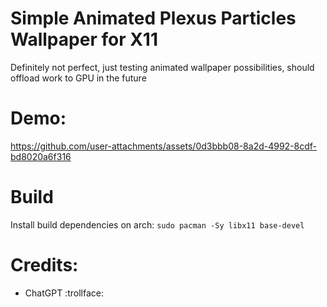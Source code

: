 # Simple Animated Plexus Particles Wallpaper for X11

Definitely not perfect, just testing animated wallpaper possibilities, should offload work to GPU in the future

# Demo:

https://github.com/user-attachments/assets/0d3bbb08-8a2d-4992-8cdf-bd8020a6f316

# Build

Install build dependencies on arch: `sudo pacman -Sy libx11 base-devel`

# Credits:
- ChatGPT :trollface:
